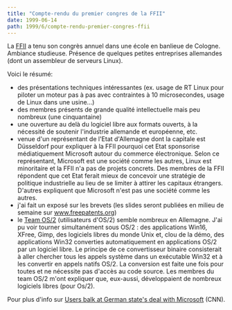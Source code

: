 ```yaml
---
title: "Compte-rendu du premier congres de la FFII"
date: 1999-06-14
path: 1999/6/compte-rendu-premier-congres-ffii
---
```


<P>La <A HREF="http://www.ffii.org/">FFII</A> a tenu son congrès annuel dans
une école en banlieue de Cologne. Ambiance studieuse. Présence de quelques
petites entreprises allemandes (dont un assembleur de serveurs Linux).</P>

<P>Voici le résumé:</P>

<UL>

<LI>des présentations techniques intéressantes (ex. usage de RT Linux pour
piloter un moteur pas à pas avec contraintes à 10 microsecondes, usage
de Linux dans une usine...)
<LI>des membres présents de grande qualité intellectuelle mais
peu nombreux
(une cinquantaine)
<LI>une ouverture au delà du logiciel libre aux formats ouverts,
à la
nécessité de soutenir l'industrie allemande et européenne, etc.
<LI>venue d'un représentant de l'Etat d'Allemagne dont la
capitale est
Düsseldorf pour expliquer à la FFII pourquoi cet Etat sponsorise
médiatiquement Microsoft autour du commerce électronique. Selon ce
représentant, Microsoft est une société comme les autres, Linux est
minoritaire et la FFII n'a pas de projets concrets. Des membres de la
FFII répondent que cet Etat ferait mieux de concevoir une stratégie
de politique industrielle au lieu de se limiter à attirer les capitaux
étrangers. D'autres expliquent que Microsoft n'est pas une société comme
les autres.
<LI>j'ai fait un exposé sur les brevets (les
slides seront publiées en milieu de semaine sur <A HREF="http://www.freepatents.org/">www.freepatents.org</A>)
<LI>le <A HREF="http://www.teamos2.de/">Team OS/2</A>
(utilisateurs d'OS/2) semble nombreux en Allemagne. J'ai
pu voir tourner simultanément sous OS/2 : des applications Win16,
XFree, Gimp, des logiciels libres du monde Unix et, clou de la démo, des
applications Win32 converties automatiquement en applications OS/2 par
un logiciel libre. Le principe de ce convertisseur binaire consisterait
à aller chercher tous les appels système dans un exécutable Win32 et à
les convertir en appels natifs OS/2. La conversion est faite une fois
pour toutes et ne nécessite pas d'accès au code source. Les membres
du team OS/2 m'ont expliquer que, eux-aussi, développaient de nombreux
logiciels libres (pour Os/2).
</UL>

<P>
Pour plus d'info sur <A HREF="http://www.cnn.com/TECH/computing/9906/14/ms.germany.idg/">Users
balk at German state's deal with Microsoft</A> (CNN).
</P>


